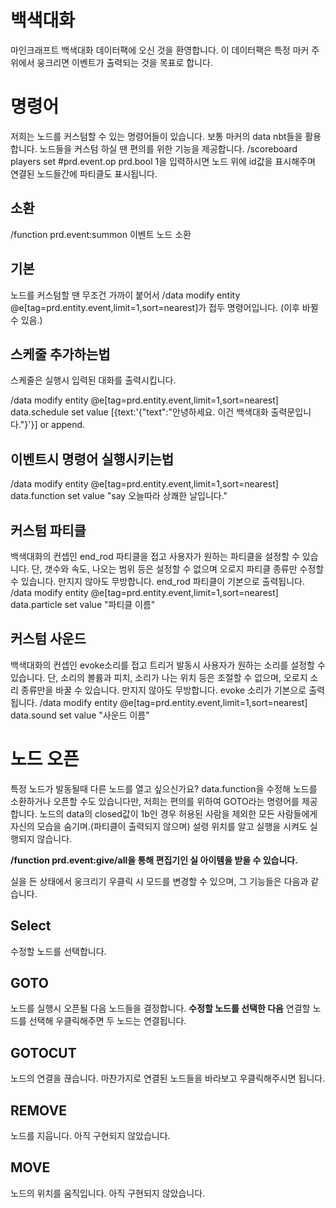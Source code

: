 # 백색대화
마인크래프트 백색대화 데이터팩에 오신 것을 환영합니다.
이 데이터팩은 특정 마커 주위에서 웅크리면 이벤트가 출력되는 것을 목표로 합니다.


# 명령어
저희는 노드를 커스텀할 수 있는 명령어들이 있습니다.
보통 마커의 data nbt들을 활용합니다.
노드들을 커스텀 하실 땐 편의를 위한 기능을 제공합니다.
/scoreboard players set #prd.event.op prd.bool 1을 입력하시면 노드 위에 id값을 표시해주며 연결된 노드들간에 파티클도 표시됩니다.

## 소환
/function prd.event:summon
이벤트 노드 소환

## 기본
노드를 커스텀할 땐 무조건 가까이 붙어서 /data modify entity @e[tag=prd.entity.event,limit=1,sort=nearest]가 접두 명령어입니다.
(이후 바뀔 수 있음.)

## 스케줄 추가하는법
스케줄은 실행시 입력된 대화를 출력시킵니다.

/data modify entity @e[tag=prd.entity.event,limit=1,sort=nearest] data.schedule set value [{text:'{"text":"안녕하세요. 이건 백색대화 출력문입니다."}'}]
or
append.

## 이벤트시 명령어 실행시키는법
/data modify entity @e[tag=prd.entity.event,limit=1,sort=nearest] data.function set value "say 오늘따라 상쾌한 날입니다."

## 커스텀 파티클
백색대화의 컨셉인 end_rod 파티클을 접고 사용자가 원하는 파티클을 설정할 수 있습니다.
단, 갯수와 속도, 나오는 범위 등은 설정할 수 없으며 오로지 파티클 종류만 수정할 수 있습니다.
만지지 않아도 무방합니다. end_rod 파티클이 기본으로 출력됩니다.
/data modify entity @e[tag=prd.entity.event,limit=1,sort=nearest] data.particle set value "파티클 이름"


## 커스텀 사운드
백색대화의 컨셉인 evoke소리를 접고 트리거 발동시 사용자가 원하는 소리를 설정할 수 있습니다.
단, 소리의 볼륨과 피치, 소리가 나는 위치 등은 조절할 수 없으며, 오로지 소리 종류만을 바꿀 수 있습니다.
만지지 않아도 무방합니다. evoke 소리가 기본으로 출력됩니다.
/data modify entity @e[tag=prd.entity.event,limit=1,sort=nearest] data.sound set value "사운드 이름"

# 노드 오픈
특정 노드가 발동될때 다른 노드를 열고 싶으신가요?
data.function을 수정해 노드를 소환하거나 오픈할 수도 있습니다만, 저희는 편의를 위하여 GOTO라는 명령어를 제공합니다.
노드의 data의 closed값이 1b인 경우 허용된 사람을 제외한 모든 사람들에게 자신의 모습을 숨기며.(파티클이 출력되지 않으며) 설령 위치를 알고 실행을 시켜도 실행되지 않습니다.

**/function prd.event:give/all을 통해 편집기인 실 아이템을 받을 수 있습니다.**

실을 든 상태에서 웅크리기 우클릭 시 모드를 변경할 수 있으며, 그 기능들은 다음과 같습니다.

## Select
수정할 노드를 선택합니다. 
## GOTO
노드를 실행시 오픈될 다음 노드들을 결정합니다.
**수정할 노드를 선택한 다음** 연결할 노드를 선택해 우클릭해주면 두 노드는 연결됩니다.

## GOTOCUT
노드의 연결을 끊습니다. 마찬가지로 연결된 노드들을 바라보고 우클릭해주시면 됩니다.

## REMOVE
노드를 지웁니다. 아직 구현되지 않았습니다.

## MOVE

노드의 위치를 움직입니다. 아직 구현되지 않았습니다.
